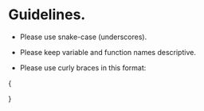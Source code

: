 # Guidelines.

* Please use snake-case (underscores).

* Please keep variable and function names descriptive.

* Please use curly braces in this format:

{

}
